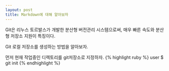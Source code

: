 ```yaml
---
layout: post
title: Markdown에 대해 알아보자
---
```


Git은 리누스 토르발스가 개발한 분산형 버전관리 시스템으로써, 매우 빠른 속도와 분산형 저장소 지원이 특징이다.

Git 로컬 저장소를 생성하는 방법을 알아보자.

먼저 현재 작업중인 디렉토리를 git저장소로 지정하자. {% highlight ruby %} user $ git init {% endhighlight %}
